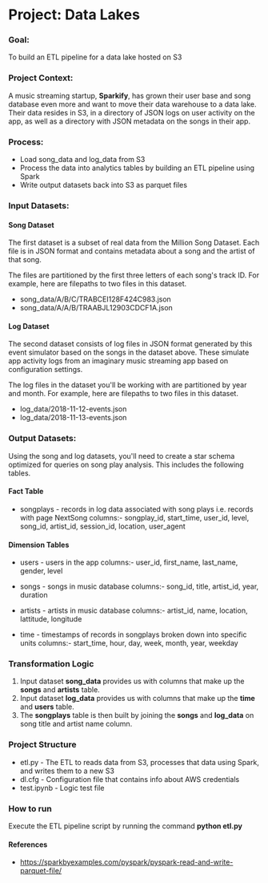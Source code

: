 # Project: Data Lakes

### Goal:
To build an ETL pipeline for a data lake hosted on S3

### Project Context: 
A music streaming startup, **Sparkify**, has grown their user base and song database even more and want to move their data warehouse to a data lake. Their data resides in S3, in a directory of JSON logs on user activity on the app, as well as a directory with JSON metadata on the songs in their app.

### Process:
- Load song_data and log_data from S3
- Process the data into analytics tables by building an ETL pipeline using Spark
- Write output datasets back into S3 as parquet files

### Input Datasets:

#### Song Dataset
The first dataset is a subset of real data from the Million Song Dataset. Each file is in JSON format and contains metadata about a song and the artist of that song.

The files are partitioned by the first three letters of each song's track ID. For example, here are filepaths to two files in this dataset.
- song_data/A/B/C/TRABCEI128F424C983.json
- song_data/A/A/B/TRAABJL12903CDCF1A.json

#### Log Dataset
The second dataset consists of log files in JSON format generated by this event simulator based on the songs in the dataset above. These simulate app activity logs from an imaginary music streaming app based on configuration settings.

The log files in the dataset you'll be working with are partitioned by year and month. For example, here are filepaths to two files in this dataset.
- log_data/2018-11-12-events.json
- log_data/2018-11-13-events.json


### Output Datasets:

Using the song and log datasets, you'll need to create a star schema optimized for queries on song play analysis. This includes the following tables.

#### Fact Table

- songplays - records in log data associated with song plays i.e. records with page NextSong
columns:- songplay_id, start_time, user_id, level, song_id, artist_id, session_id, location, user_agent


#### Dimension Tables

- users - users in the app
columns:- user_id, first_name, last_name, gender, level

- songs - songs in music database
columns:- song_id, title, artist_id, year, duration

- artists - artists in music database
columns:- artist_id, name, location, lattitude, longitude

- time - timestamps of records in songplays broken down into specific units
columns:- start_time, hour, day, week, month, year, weekday


### Transformation Logic

1. Input dataset **song_data** provides us with columns that make up the **songs** and **artists** table.
2. Input dataset **log_data** provides us with columns that make up the **time** and **users** table.
3. The **songplays** table is then built by joining the **songs** and **log_data** on song title and artist name column.

### Project Structure

- etl.py - The ETL to reads data from S3, processes that data using Spark, and writes them to a new S3
- dl.cfg - Configuration file that contains info about AWS credentials
- test.ipynb - Logic test file

### How to run

Execute the ETL pipeline script by running the command **python etl.py**

#### References

- https://sparkbyexamples.com/pyspark/pyspark-read-and-write-parquet-file/
